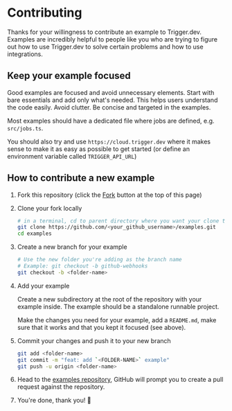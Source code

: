 # Contributing

Thanks for your willingness to contribute an example to Trigger.dev. Examples are incredibly helpful to people like you who are trying to figure out how to use Trigger.dev to solve certain problems and how to use integrations.

## Keep your example focused

Good examples are focused and avoid unnecessary elements. Start with bare essentials and add only what's needed. This helps users understand the code easily. Avoid clutter. Be concise and targeted in the examples.

Most examples should have a dedicated file where jobs are defined, e.g. `src/jobs.ts`.

You should also try and use `https://cloud.trigger.dev` where it makes sense to make it as easy as possible to get started (or define an environment variable called `TRIGGER_API_URL`)

## How to contribute a new example

1. Fork this repository (click the [Fork](https://github.com/triggerdotdev/examples/fork) button at the top of this page)

2. Clone your fork locally

   ```sh
   # in a terminal, cd to parent directory where you want your clone to be, then
   git clone https://github.com/<your_github_username>/examples.git
   cd examples
   ```

3. Create a new branch for your example

   ```sh
   # Use the new folder you're adding as the branch name
   # Example: git checkout -b github-webhooks
   git checkout -b <folder-name>
   ```

4. Add your example

   Create a new subdirectory at the root of the repository with your example inside. The example should be a standalone runnable project.

   Make the changes you need for your example, add a `README.md`, make sure that it works and that you kept it focused (see above).

5. Commit your changes and push it to your new branch

   ```sh
   git add <folder-name>
   git commit -m "feat: add `<FOLDER-NAME>` example"
   git push -u origin <folder-name>
   ```

6. Head to the [examples repository](https://github.com/triggerdotdev/examples), GitHub will prompt you to create a pull request against the repository.

7. You're done, thank you! 🎉
